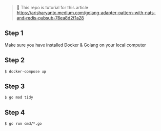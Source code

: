 > :information_desk_person: This repo is tutorial for this article https://arisharyanto.medium.com/golang-adapter-pattern-with-nats-and-redis-pubsub-76ea8d2f1a28


## Step 1
Make sure you have installed Docker & Golang on your local computer

## Step 2
```cli
$ docker-compose up
```

## Step 3
```cli
$ go mod tidy
```

## Step 4
```cli
$ go run cmd/*.go
```
